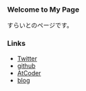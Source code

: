 ### Welcome to My Page

すらいとのページです。

### Links
 - [Twitter](https://twitter.com/sleight_decide) 
 - [github](https://github.com/sleight-hub)
 - [AtCoder](https://atcoder.jp/users/sleightCoder)
 - [blog](https://sleight.netlify.app/)
